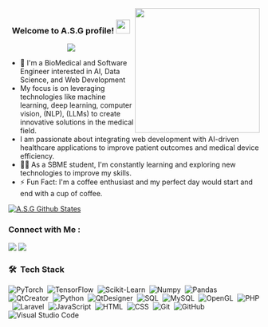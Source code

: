 
<img width="250" align="right" src="https://c.tenor.com/_DOBjnGspYAAAAAM/code-coding.gif">

<h3 align="center">
  Welcome to A.S.G profile!
  <img src="https://media.giphy.com/media/hvRJCLFzcasrR4ia7z/giphy.gif" width="28">
</h3>

<!-- Typing SVG by DenverCoder1 - https://github.com/DenverCoder1/readme-typing-svg -->
<p align="center">
  <a href="https://github.com/DenverCoder1/readme-typing-svg"><img src="https://readme-typing-svg.herokuapp.com/?lines=Bio-Medical%20and%20Software%20Engineering;Don't%20Escape,%20Educate&font=Fira%20Code&center=true&width=500&height=45&color=f75c7e&vCenter=true&size=22"></a>
</p> 

- 🏢 I'm a BioMedical and Software Engineer interested in AI, Data Science, and Web Development
- My focus is on leveraging technologies like machine learning, deep learning, computer vision,  (NLP),  (LLMs) to create innovative solutions in the medical field.
-  I am passionate about integrating web development with AI-driven healthcare applications to improve patient outcomes and medical device efficiency.
- 👨‍💻 As a SBME student, I'm constantly learning and exploring new technologies to improve my skills.
- ⚡ Fun Fact: I'm a coffee enthusiast and my perfect day would start and end with a cup of coffee.
<!--- - 💬 Ask me about my experience with JavaScript, ReactJS, and NodeJS, or anything related to web development.--->
<!--- - 👨‍💻 Check out my portfolio at https://yousef-dergham.netlify.app/ to see some of the projects I've worked on. --->

[![A.S.G Github States](https://github-readme-stats.vercel.app/api?username=AbdulrahmanGhitani&show_icons=true&theme=dracula)](https://github.com/AbdulrahmanGhitani/github-readme-stats)
### Connect with Me :

<a href="https://linkedin.com/in/abdulrahman-shawky-77255324b" target="_blank"><img src="https://img.shields.io/badge/-A.S.G-0077B5?style=for-the-badge&logo=Linkedin&logoColor=white"/></a>
<a href="https://t.me/abdulrahmanShawky" target="_blank"><img src="https://img.shields.io/badge/-A.S.G-0077B5?style=for-the-badge&logo=Telegram&logoColor=white"/></a>
### 🛠 &nbsp;Tech Stack
![PyTorch](https://img.shields.io/badge/-PyTorch%20-05122A?style=flat&logo=pytorch)&nbsp;
![TensorFlow](https://img.shields.io/badge/-TensorFlow%20-05122A?style=flat&logo=tensorflow)&nbsp;
![Scikit-Learn](https://img.shields.io/badge/-Scikit/-/Learn%20-05122A?style=flat&logo=scikit-learn)&nbsp;
![Numpy](https://img.shields.io/badge/-Numpy%20-05122A?style=flat&logo=numpy)&nbsp;
![Pandas](https://img.shields.io/badge/-Pandas%20-05122A?style=flat&logo=pandas)&nbsp;
![QtCreator](https://img.shields.io/badge/-Qt%20Creator%20-05122A?style=flat&logo=qt)&nbsp;
![Python](https://img.shields.io/badge/-Python%20-05122A?style=flat&logo=python)&nbsp;
![QtDesigner](https://img.shields.io/badge/-Qt%20Designer%20-05122A?style=flat&logo=qt)&nbsp;
![SQL](https://img.shields.io/badge/-SQL%20-05122A?style=flat&logo=sql)&nbsp;
![MySQL](https://img.shields.io/badge/-MySQL%20-05122A?style=flat&logo=mysql)&nbsp;
![OpenGL](https://img.shields.io/badge/-OpenGL%20-05122A?style=flat&logo=opengl)&nbsp;
![PHP](https://img.shields.io/badge/-PHP%20-05122A?style=flat&logo=php)&nbsp;
![Laravel](https://img.shields.io/badge/-Laravel%20-05122A?style=flat&logo=laravel)&nbsp;
![JavaScript](https://img.shields.io/badge/-JavaScript-05122A?style=flat&logo=javascript)&nbsp;
![HTML](https://img.shields.io/badge/-HTML-05122A?style=flat&logo=HTML5)&nbsp;
![CSS](https://img.shields.io/badge/-CSS-05122A?style=flat&logo=CSS3&logoColor=1572B6)&nbsp;
![Git](https://img.shields.io/badge/-Git-05122A?style=flat&logo=git)&nbsp;
![GitHub](https://img.shields.io/badge/-GitHub-05122A?style=flat&logo=github)&nbsp;
![Visual Studio Code](https://img.shields.io/badge/-Visual%20Studio%20Code-05122A?style=flat&logo=vs-code)&nbsp;

<!--<img align="left" src="https://github-readme-stats.vercel.app/api/top-langs?username=yousefdergham&show_icons=true&locale=en&layout=compact&theme=radical" alt="most used languages" />-->
<br>
<!--<a href="https://komarev.com/ghpvc/?username=yousefdergham&style=for-the-badge">
    <img src="https://komarev.com/ghpvc/?username=yousefdergham&style=for-the-badge">
</a>-->
